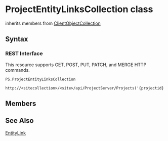 [comment]: # (Name:ProjectEntityLinksCollection)
[comment]: # (Type:class)
[comment]: # (Status:Incomplete)

# <a name="name"></a>ProjectEntityLinksCollection class

inherits members from [ClientObjectCollection<EntityLink>](https://msdn.microsoft.com/EN-US/library/ee539303)<br/>

<a name="description"></a>

## <a name="syntax"></a>Syntax

### REST Interface

This resource supports GET, POST, PUT, PATCH, and MERGE HTTP commands.

```
PS.ProjectEntityLinksCollection

http://<sitecollection>/<site>/api/ProjectServer/Projects('{projectid}')/EntityLinks
```

## <a name="members"></a>Members

## <a name="seeAlso"></a>See Also

[EntityLink](EntityLink.md)<br/>
